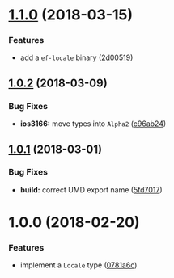<a name="1.1.0"></a>
# [1.1.0](https://github.com/ef-carbon/locale/compare/v1.0.2...v1.1.0) (2018-03-15)


### Features

* add a `ef-locale` binary ([2d00519](https://github.com/ef-carbon/locale/commit/2d00519))

<a name="1.0.2"></a>
## [1.0.2](https://github.com/ef-carbon/locale/compare/v1.0.1...v1.0.2) (2018-03-09)


### Bug Fixes

* **ios3166:** move types into `Alpha2` ([c96ab24](https://github.com/ef-carbon/locale/commit/c96ab24))

<a name="1.0.1"></a>
## [1.0.1](https://github.com/ef-carbon/locale/compare/v1.0.0...v1.0.1) (2018-03-01)


### Bug Fixes

* **build:** correct UMD export name ([5fd7017](https://github.com/ef-carbon/locale/commit/5fd7017))

<a name="1.0.0"></a>
# 1.0.0 (2018-02-20)


### Features

* implement a `Locale` type ([0781a6c](https://github.com/ef-carbon/locale/commit/0781a6c))
